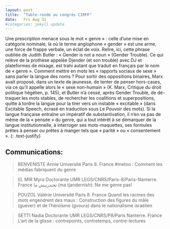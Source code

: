 ```yaml
---
layout: post
title:  "Table-ronde au congrès CIRFF"
date:   Fri Aug 31
#categories: jekyll update
---
```

Une prescription menace sous le mot « genre » : celle d’une mise en catégorie nominale, là où le terme anglophone « gender » est une arme, une force de frappe verbale, un éclat de voix. Relire, ici, cette phrase oubliée de Judith Butler : « Gender is not a noun » (Gender Trouble). Ce qui relève de la prothèse appelée Djender (et son trouble) avec DJ et plateformes de mixage, est trahi autant que traduit en français par le nom de « genre ». Comment mettre en mots les « rapports sociaux de sexe » sans parler la langue des noms ?
Pour sortir des oppositions binaires, Marx avait proposé, dans un texte de jeunesse, de tenter de penser hors-cases, via ce qu’il appelle alors le « sexe non-humain » (K. Marx, Critique du droit politique hégélien, p. 145), et Butler n’a cessé, après Gender Trouble, de dé-traquer les mots stables, de rechercher les coalitions et superpositions, quitte à tordre la langue pour la tirer vers un instable « excitable » (dans Excitable Speech, écrasé en traduction sous Le Pouvoir des mots).
Si la langue française entraîne un impératif de substantivation, il n’en va pas de même de la « pensée » du genre, qui a tout intérêt à se démarquer de la langue institutionnelle, à interroger ses mots-maquettes, ses formules prêtes à penser ou prêtes à manger tels que « parité » ou « consentement ».
{: .text-justify}

## Communications:

> BENVENISTE Annie Université Paris 8. France
> #metoo : Comment les médias fabriquent du genre

> EL MIR Myra
> Doctorante UMR LEGS/CNRS/Paris-8/Paris-Nanterre. France
> ﺗﺠﻨﺪرﻧﻴﺶ ﻣﺎ (ma tjandernish): Ne me genre pas!

> POUZOL Valérie Université Paris 8. France
> Quand les racines des mots engendrent des maux : Construction des figures du mâle (guever) et de l’héroïsme (gvoura) dans le nationalisme israélien

> SETTI Nadia
> Doctorante UMR LEGS/CNRS/P8/Paris Nanterre. France
> L’art de la glisse : contrepoints, contretemps, contre-lectures
